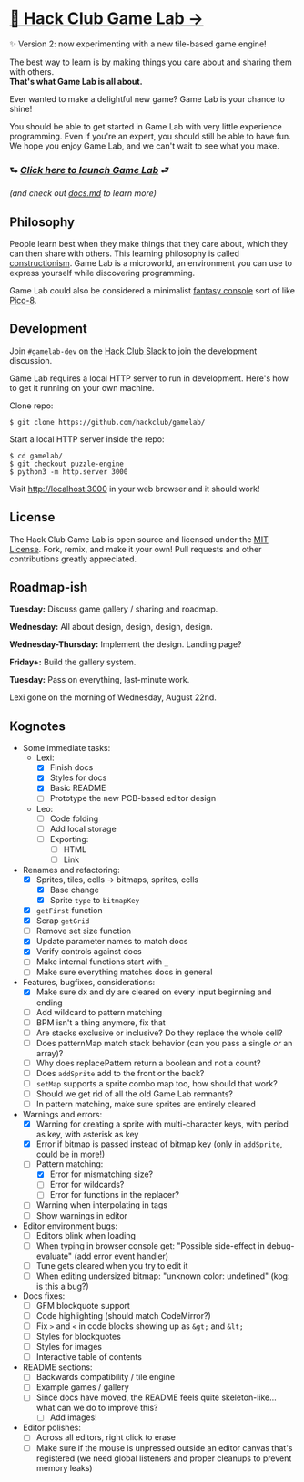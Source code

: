 # [👾 Hack Club Game Lab →](#)

✨ Version 2: now experimenting with a new tile-based game engine!

The best way to learn is by making things you care about and sharing them with others.  
**That's what Game Lab is all about.**

Ever wanted to make a delightful new game? Game Lab is your chance to shine!

You should be able to get started in Game Lab with very little experience programming. Even if you're an expert, you should still be able to have fun. We hope you enjoy Game Lab, and we can't wait to see what you make.

### ⮑ _**[Click here to launch Game Lab](#)**_ ⮐
_(and check out [docs.md](/docs.md) to learn more)_

## Philosophy

People learn best when they make things that they care about, which they can then share with others. This learning philosophy is called [constructionism](https://en.wikipedia.org/wiki/Constructionism_(learning_theory)). Game Lab is a microworld, an environment you can use to express yourself while discovering programming.

Game Lab could also be considered a minimalist [fantasy console](https://en.wikipedia.org/wiki/Fantasy_video_game_console) sort of like [Pico-8](https://www.lexaloffle.com/pico-8.php).

## Development

Join `#gamelab-dev` on the [Hack Club Slack](https://hackclub.com/slack/) to join the development discussion.

Game Lab requires a local HTTP server to run in development. Here's how to get it running on your own machine.

Clone repo:

```
$ git clone https://github.com/hackclub/gamelab/
```

Start a local HTTP server inside the repo:

```
$ cd gamelab/
$ git checkout puzzle-engine
$ python3 -m http.server 3000
```

Visit <http://localhost:3000> in your web browser and it should work!

## License

The Hack Club Game Lab is open source and licensed under the [MIT License](./LICENSE). Fork, remix, and make it your own! Pull requests and other contributions greatly appreciated.

## Roadmap-ish

**Tuesday:** Discuss game gallery / sharing and roadmap.

**Wednesday:** All about design, design, design, design.

**Wednesday-Thursday:** Implement the design. Landing page?

**Friday+:** Build the gallery system.

**Tuesday:** Pass on everything, last-minute work.

Lexi gone on the morning of Wednesday, August 22nd.

## Kognotes

- Some immediate tasks:
  - Lexi:
    - [x] Finish docs
    - [x] Styles for docs
    - [x] Basic README
    - [ ] Prototype the new PCB-based editor design
  - Leo:
    - [ ] Code folding
    - [ ] Add local storage
    - [ ] Exporting:
      - [ ] HTML
      - [ ] Link
- Renames and refactoring:
  - [x] Sprites, tiles, cells -> bitmaps, sprites, cells
    - [x] Base change
    - [x] Sprite `type` to `bitmapKey`
  - [x] `getFirst` function
  - [x] Scrap `getGrid`
  - [ ] Remove set size function
  - [x] Update parameter names to match docs
  - [x] Verify controls against docs
  - [ ] Make internal functions start with `_`
  - [ ] Make sure everything matches docs in general
- Features, bugfixes, considerations:
  - [x] Make sure dx and dy are cleared on every input beginning and ending
  - [ ] Add wildcard to pattern matching
  - [ ] BPM isn't a thing anymore, fix that
  - [ ] Are stacks exclusive or inclusive? Do they replace the whole cell?
  - [ ] Does patternMap match stack behavior (can you pass a single *or* an array)?
  - [ ] Why does replacePattern return a boolean and not a count?
  - [ ] Does `addSprite` add to the front or the back?
  - [ ] `setMap` supports a sprite combo map too, how should that work?
  - [ ] Should we get rid of all the old Game Lab remnants?
  - [ ] In pattern matching, make sure sprites are entirely cleared
- Warnings and errors:
  - [x] Warning for creating a sprite with multi-character keys, with period as key, with asterisk as key
  - [x] Error if bitmap is passed instead of bitmap key (only in `addSprite`, could be in more!)
  - [ ] Pattern matching:
    - [x] Error for mismatching size?
    - [ ] Error for wildcards?
    - [ ] Error for functions in the replacer?
  - [ ] Warning when interpolating in tags
  - [ ] Show warnings in editor
- Editor environment bugs:
  - [ ] Editors blink when loading
  - [ ] When typing in browser console get: "Possible side-effect in debug-evaluate" (add error event handler)
  - [ ] Tune gets cleared when you try to edit it
  - [ ] When editing undersized bitmap: "unknown color: undefined" (kog: is this a bug?)
- Docs fixes:
  - [ ] GFM blockquote support
  - [ ] Code highlighting (should match CodeMirror?)
  - [ ] Fix `>` and `<` in code blocks showing up as `&gt;` and `&lt;`
  - [ ] Styles for blockquotes
  - [ ] Styles for images
  - [ ] Interactive table of contents
- README sections:
  - [ ] Backwards compatibility / tile engine
  - [ ] Example games / gallery
  - [ ] Since docs have moved, the README feels quite skeleton-like... what can we do to improve this?
    - [ ] Add images!
- Editor polishes:
  - [ ] Across all editors, right click to erase
  - [ ] Make sure if the mouse is unpressed outside an editor canvas that's registered (we need global listeners and proper cleanups to prevent memory leaks)
